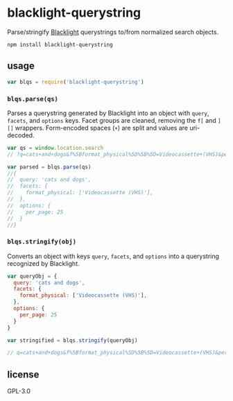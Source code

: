 blacklight-querystring
======================

Parse/stringify [Blacklight][1] querystrings to/from normalized search objects. 

```
npm install blacklight-querystring
```

usage
-----

```javascript
var blqs = require('blacklight-querystring')
```

### `blqs.parse(qs)`

Parses a querystring generated by Blacklight into an object with `query`,
`facets`, and `options` keys. Facet groups are cleaned, removing the `f[`
and `][]` wrappers. Form-encoded spaces (`+`) are split and values are 
uri-decoded.

```javascript
var qs = window.location.search
// ?q=cats+and+dogs&f%5Bformat_physical%5D%5B%5D=Videocassette+(VHS)&per_page=25

var parsed = blqs.parse(qs)
//{
//  query: 'cats and dogs',
//  facets: {
//    format_physical: ['Videocassette (VHS)'],
//  },
//  options: {
//    per_page: 25
//  }
//}
```

### `blqs.stringify(obj)`

Converts an object with keys `query`, `facets`, and `options` into a querystring
recognized by Blacklight.

```javascript
var queryObj = {
  query: 'cats and dogs',
  facets: {
    format_physical: ['Videocassette (VHS)'],
  },
  options: {
    per_page: 25
  }
}

var stringified = blqs.stringify(queryObj)

// q=cats+and+dogs&f%5Bformat_physical%5D%5B%5D=Videocassette+(VHS)&per_page=25
```

license
-------
GPL-3.0

[1]: http://www.projectblacklight.org
